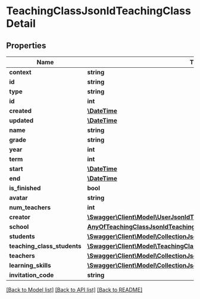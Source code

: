 # TeachingClassJsonldTeachingClassDetail

## Properties
Name | Type | Description | Notes
------------ | ------------- | ------------- | -------------
**context** | **string** |  | [optional] 
**id** | **string** |  | [optional] 
**type** | **string** |  | [optional] 
**id** | **int** |  | [optional] 
**created** | [**\DateTime**](\DateTime.md) |  | [optional] 
**updated** | [**\DateTime**](\DateTime.md) |  | [optional] 
**name** | **string** |  | 
**grade** | **string** |  | [optional] 
**year** | **int** |  | 
**term** | **int** |  | 
**start** | [**\DateTime**](\DateTime.md) |  | 
**end** | [**\DateTime**](\DateTime.md) |  | 
**is_finished** | **bool** |  | [optional] 
**avatar** | **string** |  | [optional] 
**num_teachers** | **int** |  | [optional] 
**creator** | [**\Swagger\Client\Model\UserJsonldTeachingClassDetail**](UserJsonldTeachingClassDetail.md) |  | [optional] 
**school** | [**AnyOfTeachingClassJsonldTeachingClassDetailSchool**](AnyOfTeachingClassJsonldTeachingClassDetailSchool.md) |  | [optional] 
**students** | [**\Swagger\Client\Model\CollectionJsonldTeachingClassDetail**](CollectionJsonldTeachingClassDetail.md) |  | [optional] 
**teaching_class_students** | [**\Swagger\Client\Model\TeachingClassStudentJsonldTeachingClassDetail[]**](TeachingClassStudentJsonldTeachingClassDetail.md) |  | [optional] 
**teachers** | [**\Swagger\Client\Model\CollectionJsonldTeachingClassDetail**](CollectionJsonldTeachingClassDetail.md) |  | [optional] 
**learning_skills** | [**\Swagger\Client\Model\CollectionJsonldTeachingClassDetail**](CollectionJsonldTeachingClassDetail.md) |  | [optional] 
**invitation_code** | **string** |  | [optional] 

[[Back to Model list]](../../README.md#documentation-for-models) [[Back to API list]](../../README.md#documentation-for-api-endpoints) [[Back to README]](../../README.md)

